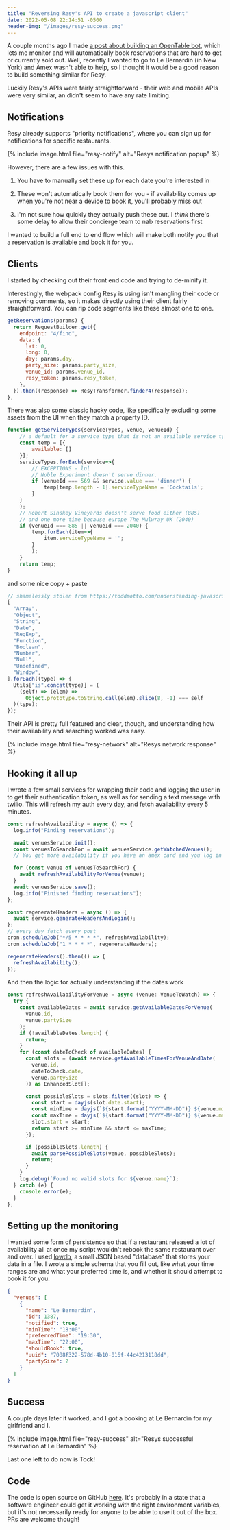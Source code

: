 ```yaml
---
title: "Reversing Resy's API to create a javascript client"
date: 2022-05-08 22:14:51 -0500
header-img: "/images/resy-success.png"
---
```


A couple months ago I made [a post about building an OpenTable bot](/posts/opentable), which lets me monitor and will automatically book reservations that are hard to get or currently sold out. Well, recently I wanted to go to Le Bernardin (in New York) and Amex wasn't able to help, so I thought it would be a good reason to build something similar for Resy.

Luckily Resy's APIs were fairly straightforward - their web and mobile APIs were very similar, an didn't seem to have any rate limiting.

## Notifications

Resy already supports "priority notifications", where you can sign up for notifications for specific restaurants.

{% include image.html file="resy-notify" alt="Resys notification popup" %}

However, there are a few issues with this.

1) You have to manually set these up for each date you're interested in

2) These won't automatically book them for you - if availability comes up when you're not near a device to book it, you'll probably miss out

3) I'm not sure how quickly they actually push these out. I _think_ there's some delay to allow their concierge team to nab reservations first

I wanted to build a full end to end flow which will make both notify you that a reservation is available and book it for you.

## Clients

I started by checking out their front end code and trying to de-minify it.

Interestingly, the webpack config Resy is using isn't mangling their code or removing comments, so it makes directly using their client fairly straightforward. You can rip code segments like these almost one to one.

```js
getReservations(params) {
  return RequestBuilder.get({
    endpoint: "4/find",
    data: {
      lat: 0,
      long: 0,
      day: params.day,
      party_size: params.party_size,
      venue_id: params.venue_id,
      resy_token: params.resy_token,
    },
  }).then((response) => ResyTransformer.finder4(response));
},
```

There was also some classic hacky code, like specifically excluding some assets from the UI when they match a property ID.

```js
function getServiceTypes(serviceTypes, venue, venueId) {
    // a default for a service type that is not an available service type for the venue
    const temp = [{
        available: []
    }];
    serviceTypes.forEach(service=>{
        // EXCEPTIONS - lol
        // Noble Experiment doesn't serve dinner.
        if (venueId === 569 && service.value === 'dinner') {
            temp[temp.length - 1].serviceTypeName = 'Cocktails';
        }
    }
    );
    // Robert Sinskey Vineyards doesn't serve food either (885)
    // and one more time because europe The Mulwray UK (2040)
    if (venueId === 885 || venueId === 2040) {
        temp.forEach(item=>{
            item.serviceTypeName = '';
        }
        );
    }
    return temp;
}
```

and some nice copy + paste

```js
// shamelessly stolen from https://toddmotto.com/understanding-javascript-types-and-reliable-type-checking/
[
  "Array",
  "Object",
  "String",
  "Date",
  "RegExp",
  "Function",
  "Boolean",
  "Number",
  "Null",
  "Undefined",
  "Window",
].forEach((type) => {
  Utils["is".concat(type)] = (
    (self) => (elem) =>
      Object.prototype.toString.call(elem).slice(8, -1) === self
  )(type);
});
```

Their API is pretty full featured and clear, though, and understanding how their availability and searching worked was easy.

{% include image.html file="resy-network" alt="Resys network response" %}

## Hooking it all up

I wrote a few small services for wrapping their code and logging the user in to get their authentication token, as well as for sending a text message with twilio. This will refresh my auth every day, and fetch availability every 5 minutes.

```js
const refreshAvailability = async () => {
  log.info("Finding reservations");

  await venuesService.init();
  const venuesToSearchFor = await venuesService.getWatchedVenues();
  // You get more availability if you have an amex card and you log in

  for (const venue of venuesToSearchFor) {
    await refreshAvailabilityForVenue(venue);
  }
  await venuesService.save();
  log.info("Finished finding reservations");
};

const regenerateHeaders = async () => {
  await service.generateHeadersAndLogin();
};
// every day fetch every post
cron.scheduleJob("*/5 * * * *", refreshAvailability);
cron.scheduleJob("1 * * * *", regenerateHeaders);

regenerateHeaders().then(() => {
  refreshAvailability();
});
```

And then the logic for actually understanding if the dates work

```js
const refreshAvailabilityForVenue = async (venue: VenueToWatch) => {
  try {
    const availableDates = await service.getAvailableDatesForVenue(
      venue.id,
      venue.partySize
    );
    if (!availableDates.length) {
      return;
    }
    for (const dateToCheck of availableDates) {
      const slots = (await service.getAvailableTimesForVenueAndDate(
        venue.id,
        dateToCheck.date,
        venue.partySize
      )) as EnhancedSlot[];

      const possibleSlots = slots.filter((slot) => {
        const start = dayjs(slot.date.start);
        const minTime = dayjs(`${start.format("YYYY-MM-DD")} ${venue.minTime}`);
        const maxTime = dayjs(`${start.format("YYYY-MM-DD")} ${venue.maxTime}`);
        slot.start = start;
        return start >= minTime && start <= maxTime;
      });

      if (possibleSlots.length) {
        await parsePossibleSlots(venue, possibleSlots);
        return;
      }
    }
    log.debug(`Found no valid slots for ${venue.name}`);
  } catch (e) {
    console.error(e);
  }
};
```

## Setting up the monitoring

I wanted some form of persistence so that if a restaurant released a lot of availability all at once my script wouldn't rebook the same restaurant over and over. I used [lowdb](https://npmjs.com/package/lowdb), a small JSON based "database" that stores your data in a file. I wrote a simple schema that you fill out, like what your time ranges are and what your preferred time is, and whether it should attempt to book it for you.

```json
{
  "venues": [
    {
      "name": "Le Bernardin",
      "id": 1387,
      "notified": true,
      "minTime": "18:00",
      "preferredTime": "19:30",
      "maxTime": "22:00",
      "shouldBook": true,
      "uuid": "7088f322-578d-4b10-816f-44c4213118dd",
      "partySize": 2
    }
  ]
}
```

## Success

A couple days later it worked, and I got a booking at Le Bernardin for my girlfriend and I.

{% include image.html file="resy-success" alt="Resys successful reservation at Le Bernardin" %}

Last one left to do now is Tock!

## Code

The code is open source on GitHub [here](https://github.com/jonluca/resy-api). It's probably in a state that a software engineer could get it working with the right environment variables, but it's not necessarily ready for anyone to be able to use it out of the box. PRs are welcome though!